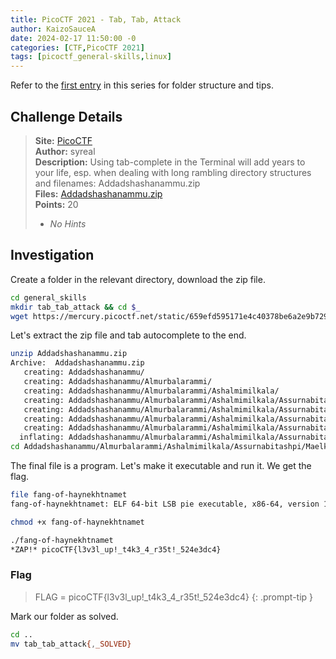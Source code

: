 ```yaml
---
title: PicoCTF 2021 - Tab, Tab, Attack
author: KaizoSauceA
date: 2024-02-17 11:50:00 -0
categories: [CTF,PicoCTF 2021]
tags: [picoctf_general-skills,linux]
---
```


Refer to the [first entry](../picoctf2021-obedient_cat) in this series for folder structure and tips.

## Challenge Details

> **Site:** [PicoCTF](https://play.picoctf.org/)  
> **Author:** syreal  
> **Description:** Using tab-complete in the Terminal will add years to your life, esp. when dealing with long rambling directory structures and filenames: Addadshashanammu.zip  
> **Files:** [Addadshashanammu.zip](https://mercury.picoctf.net/static/659efd595171e4c40378be6a2e9b7298/Addadshashanammu.zip)  
> **Points:** 20  
> * *No Hints*

## Investigation

Create a folder in the relevant directory, download the zip file.

```bash
cd general_skills
mkdir tab_tab_attack && cd $_
wget https://mercury.picoctf.net/static/659efd595171e4c40378be6a2e9b7298/Addadshashanammu.zip
```

Let's extract the zip file and tab autocomplete to the end.

```bash
unzip Addadshashanammu.zip                                   
Archive:  Addadshashanammu.zip
   creating: Addadshashanammu/
   creating: Addadshashanammu/Almurbalarammi/
   creating: Addadshashanammu/Almurbalarammi/Ashalmimilkala/
   creating: Addadshashanammu/Almurbalarammi/Ashalmimilkala/Assurnabitashpi/
   creating: Addadshashanammu/Almurbalarammi/Ashalmimilkala/Assurnabitashpi/Maelkashishi/
   creating: Addadshashanammu/Almurbalarammi/Ashalmimilkala/Assurnabitashpi/Maelkashishi/Onnissiralis/
   creating: Addadshashanammu/Almurbalarammi/Ashalmimilkala/Assurnabitashpi/Maelkashishi/Onnissiralis/Ularradallaku/
  inflating: Addadshashanammu/Almurbalarammi/Ashalmimilkala/Assurnabitashpi/Maelkashishi/Onnissiralis/Ularradallaku/fang-of-haynekhtnamet
cd Addadshashanammu/Almurbalarammi/Ashalmimilkala/Assurnabitashpi/Maelkashishi/Onnissiralis/Ularradallaku
```

The final file is a program. Let's make it executable and run it. We get the flag.

```bash
file fang-of-haynekhtnamet 
fang-of-haynekhtnamet: ELF 64-bit LSB pie executable, x86-64, version 1 (SYSV), dynamically linked, interpreter /lib64/ld-linux-x86-64.so.2, for GNU/Linux 3.2.0, BuildID[sha1]=e34ce4e4ee2f7ce7fb251c8f5ab036da9882bc55, not stripped

chmod +x fang-of-haynekhtnamet 

./fang-of-haynekhtnamet 
*ZAP!* picoCTF{l3v3l_up!_t4k3_4_r35t!_524e3dc4}
```

### Flag

> FLAG = picoCTF{l3v3l_up!_t4k3_4_r35t!_524e3dc4}
{: .prompt-tip }

Mark our folder as solved.

```bash
cd ..
mv tab_tab_attack{,_SOLVED}
```